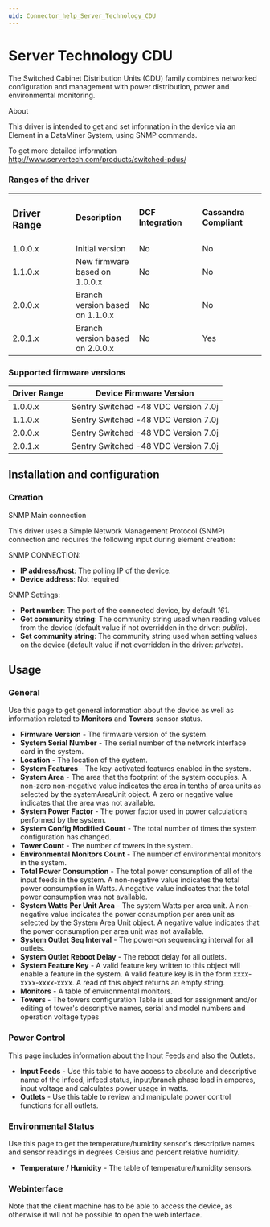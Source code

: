 ```yaml
---
uid: Connector_help_Server_Technology_CDU
---
```


# Server Technology CDU

The Switched Cabinet Distribution Units (CDU) family combines networked configuration and management with power distribution, power and environmental monitoring.

About

This driver is intended to get and set information in the device via an Element in a DataMiner System, using SNMP commands.

To get more detailed information <http://www.servertech.com/products/switched-pdus/>

### Ranges of the driver

<table>
<colgroup>
<col style="width: 25%" />
<col style="width: 25%" />
<col style="width: 25%" />
<col style="width: 25%" />
</colgroup>
<tbody>
<tr class="odd">
<td><h3 id="driver-range">Driver Range</h3></td>
<td><strong>Description</strong></td>
<td><strong>DCF Integration</strong></td>
<td><strong>Cassandra Compliant</strong></td>
</tr>
<tr class="even">
<td>1.0.0.x</td>
<td>Initial version</td>
<td>No</td>
<td>No</td>
</tr>
<tr class="odd">
<td>1.1.0.x</td>
<td>New firmware based on 1.0.0.x</td>
<td>No</td>
<td>No</td>
</tr>
<tr class="even">
<td>2.0.0.x</td>
<td>Branch version based on 1.1.0.x</td>
<td>No</td>
<td>No</td>
</tr>
<tr class="odd">
<td>2.0.1.x</td>
<td>Branch version based on 2.0.0.x</td>
<td>No</td>
<td>Yes</td>
</tr>
</tbody>
</table>

### Supported firmware versions

| **Driver Range** | **Device Firmware Version**          |
|------------------|--------------------------------------|
| 1.0.0.x          | Sentry Switched -48 VDC Version 7.0j |
| 1.1.0.x          | Sentry Switched -48 VDC Version 7.0j |
| 2.0.0.x          | Sentry Switched -48 VDC Version 7.0j |
| 2.0.1.x          | Sentry Switched -48 VDC Version 7.0j |

## Installation and configuration

### Creation

SNMP Main connection

This driver uses a Simple Network Management Protocol (SNMP) connection and requires the following input during element creation:

SNMP CONNECTION:

- **IP address/host**: The polling IP of the device.
- **Device address**: Not required

SNMP Settings:

- **Port number**: The port of the connected device, by default *161*.
- **Get community string**: The community string used when reading values from the device (default value if not overridden in the driver: *public*).
- **Set community string**: The community string used when setting values on the device (default value if not overridden in the driver: *private*).

## Usage

### General

Use this page to get general information about the device as well as information related to **Monitors** and **Towers** sensor status.

- **Firmware Version** - The firmware version of the system.
- **System Serial Number** - The serial number of the network interface card in the system.
- **Location** - The location of the system.
- **System Features** - The key-activated features enabled in the system.
- **System Area** - The area that the footprint of the system occupies. A non-zero non-negative value indicates the area in tenths of area units as selected by the systemAreaUnit object. A zero or negative value indicates that the area was not available.
- **System Power Factor** - The power factor used in power calculations performed by the system.
- **System Config Modified Count** - The total number of times the system configuration has changed.
- **Tower Count** - The number of towers in the system.
- **Environmental Monitors Count** - The number of environmental monitors in the system.
- **Total Power Consumption** - The total power consumption of all of the input feeds in the system. A non-negative value indicates the total power consumption in Watts. A negative value indicates that the total power consumption was not available.
- **System Watts Per Unit Area** - The system Watts per area unit. A non-negative value indicates the power consumption per area unit as selected by the System Area Unit object. A negative value indicates that the power consumption per area unit was not available.
- **System Outlet Seq Interval** - The power-on sequencing interval for all outlets.
- **System Outlet Reboot Delay** - The reboot delay for all outlets.
- **System Feature Key** - A valid feature key written to this object will enable a feature in the system. A valid feature key is in the form xxxx-xxxx-xxxx-xxxx. A read of this object returns an empty string.
- **Monitors** - A table of environmental monitors.
- **Towers** - The towers configuration Table is used for assignment and/or editing of tower's descriptive names, serial and model numbers and operation voltage types

### Power Control

This page includes information about the Input Feeds and also the Outlets.

- **Input Feeds** - Use this table to have access to absolute and descriptive name of the infeed, infeed status, input/branch phase load in amperes, input voltage and calculates power usage in watts.
- **Outlets** - Use this table to review and manipulate power control functions for all outlets.

### Environmental Status

Use this page to get the temperature/humidity sensor's descriptive names and sensor readings in degrees Celsius and percent relative humidity.

- **Temperature / Humidity** - The table of temperature/humidity sensors.

### Webinterface

Note that the client machine has to be able to access the device, as otherwise it will not be possible to open the web interface.
